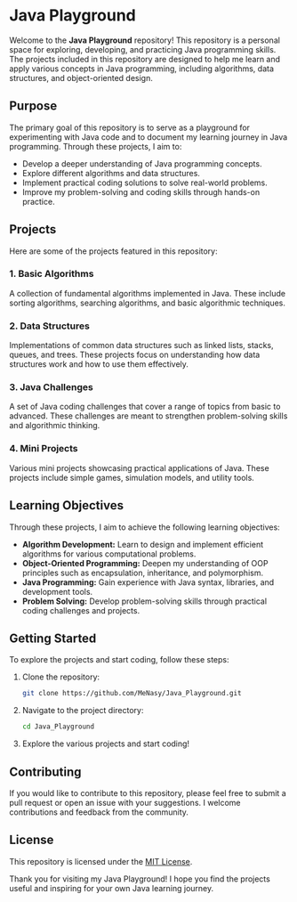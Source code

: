 # Java Playground

Welcome to the **Java Playground** repository! This repository is a personal space for exploring, developing, and practicing Java programming skills. The projects included in this repository are designed to help me learn and apply various concepts in Java programming, including algorithms, data structures, and object-oriented design.

## Purpose

The primary goal of this repository is to serve as a playground for experimenting with Java code and to document my learning journey in Java programming. Through these projects, I aim to:

- Develop a deeper understanding of Java programming concepts.
- Explore different algorithms and data structures.
- Implement practical coding solutions to solve real-world problems.
- Improve my problem-solving and coding skills through hands-on practice.

## Projects

Here are some of the projects featured in this repository:

### 1. **Basic Algorithms**

A collection of fundamental algorithms implemented in Java. These include sorting algorithms, searching algorithms, and basic algorithmic techniques.

### 2. **Data Structures**

Implementations of common data structures such as linked lists, stacks, queues, and trees. These projects focus on understanding how data structures work and how to use them effectively.

### 3. **Java Challenges**

A set of Java coding challenges that cover a range of topics from basic to advanced. These challenges are meant to strengthen problem-solving skills and algorithmic thinking.

### 4. **Mini Projects**

Various mini projects showcasing practical applications of Java. These projects include simple games, simulation models, and utility tools.

## Learning Objectives

Through these projects, I aim to achieve the following learning objectives:

- **Algorithm Development:** Learn to design and implement efficient algorithms for various computational problems.
- **Object-Oriented Programming:** Deepen my understanding of OOP principles such as encapsulation, inheritance, and polymorphism.
- **Java Programming:** Gain experience with Java syntax, libraries, and development tools.
- **Problem Solving:** Develop problem-solving skills through practical coding challenges and projects.

## Getting Started

To explore the projects and start coding, follow these steps:

1. Clone the repository:
    ```bash
    git clone https://github.com/MeNasy/Java_Playground.git
    ```

2. Navigate to the project directory:
    ```bash
    cd Java_Playground
    ```

3. Explore the various projects and start coding!

## Contributing

If you would like to contribute to this repository, please feel free to submit a pull request or open an issue with your suggestions. I welcome contributions and feedback from the community.

## License

This repository is licensed under the [MIT License](https://opensource.org/licenses/MIT).

Thank you for visiting my Java Playground! I hope you find the projects useful and inspiring for your own Java learning journey.
